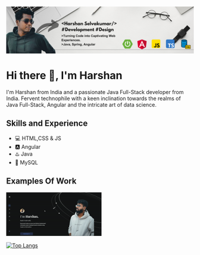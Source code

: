 ![A passionate Java Full-Stack developer from India](https://github.com/harshan2602/harshan2602/blob/main/Github%20Banner.png)

# Hi there 👋, I'm Harshan

I'm Harshan from India and a passionate Java Full-Stack developer from India. Fervent technophile with a keen inclination towards the realms of Java Full-Stack, Angular and the intricate art of data science.

## Skills and Experience
* 💻 HTML,CSS & JS
* 🅰️ Angular
* ♨️ Java
* 🐬 MySQL

## Examples Of Work
<img src="https://github.com/harshan2602/harshan2602/blob/main/githubb.gif" width="256"/>


[![Top Langs](https://github-readme-stats.vercel.app/api/top-langs/?username=harshan2602)](https://github.com/anuraghazra/github-readme-stats)

